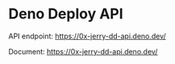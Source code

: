 # Deno Deploy API

API endpoint: https://0x-jerry-dd-api.deno.dev/

Document: https://0x-jerry-dd-api.deno.dev/
